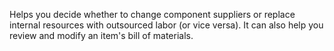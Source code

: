 Helps you decide whether to change component suppliers or replace internal resources with outsourced labor (or vice versa). It can also help you review and modify an item's bill of materials.
